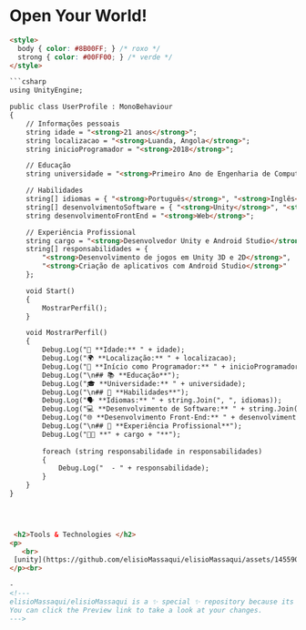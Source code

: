 # Open Your World!

```html
<style>
  body { color: #8B00FF; } /* roxo */
  strong { color: #00FF00; } /* verde */
</style>

```csharp
using UnityEngine;

public class UserProfile : MonoBehaviour
{
    // Informações pessoais
    string idade = "<strong>21 anos</strong>";
    string localizacao = "<strong>Luanda, Angola</strong>";
    string inicioProgramador = "<strong>2018</strong>";

    // Educação
    string universidade = "<strong>Primeiro Ano de Engenharia de Computação</strong>";

    // Habilidades
    string[] idiomas = { "<strong>Português</strong>", "<strong>Inglês</strong>" };
    string[] desenvolvimentoSoftware = { "<strong>Unity</strong>", "<strong>Android Studio</strong>" };
    string desenvolvimentoFrontEnd = "<strong>Web</strong>";

    // Experiência Profissional
    string cargo = "<strong>Desenvolvedor Unity e Android Studio</strong>";
    string[] responsabilidades = {
        "<strong>Desenvolvimento de jogos em Unity 3D e 2D</strong>",
        "<strong>Criação de aplicativos com Android Studio</strong>"
    };

    void Start()
    {
        MostrarPerfil();
    }

    void MostrarPerfil()
    {
        Debug.Log("🎂 **Idade:** " + idade);
        Debug.Log("🌍 **Localização:** " + localizacao);
        Debug.Log("📅 **Início como Programador:** " + inicioProgramador);
        Debug.Log("\n## 📚 **Educação**");
        Debug.Log("🎓 **Universidade:** " + universidade);
        Debug.Log("\n## 🚀 **Habilidades**");
        Debug.Log("🗣️ **Idiomas:** " + string.Join(", ", idiomas));
        Debug.Log("💻 **Desenvolvimento de Software:** " + string.Join(", ", desenvolvimentoSoftware));
        Debug.Log("🌐 **Desenvolvimento Front-End:** " + desenvolvimentoFrontEnd);
        Debug.Log("\n## 💼 **Experiência Profissional**");
        Debug.Log("👨‍💻 **" + cargo + "**");
        
        foreach (string responsabilidade in responsabilidades)
        {
            Debug.Log("  - " + responsabilidade);
        }
    }
}



 
 <h2>Tools & Technologies </h2>
<p>
   <br>
 [unity](https://github.com/elisioMassaqui/elisioMassaqui/assets/145590545/a88ee5b6-71e2-4376-96c1-bb22a40c25e3)
</p><br>

- 
<!---
elisioMassaqui/elisioMassaqui is a ✨ special ✨ repository because its `README.md` (this file) appears on your GitHub profile.
You can click the Preview link to take a look at your changes.
--->
